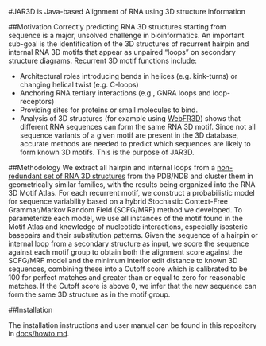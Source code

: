 #JAR3D is Java-based Alignment of RNA using 3D structure information

##Motivation
Correctly predicting RNA 3D structures starting from sequence is a major, unsolved challenge in bioinformatics. An important sub-goal is the identification of the 3D structures of recurrent hairpin and internal RNA 3D motifs that appear as unpaired “loops” on secondary structure diagrams. Recurrent 3D motif functions include:

* Architectural roles introducing bends in helices (e.g. kink-turns) or changing helical twist (e.g. C-loops)
* Anchoring RNA tertiary interactions (e.g., GNRA loops and loop-receptors)
* Providing sites for proteins or small molecules to bind.
* Analysis of 3D structures (for example using [WebFR3D](http://rna.bgsu.edu/webfr3d)) shows that different RNA sequences can form the same RNA 3D motif. Since not all sequence variants of a given motif are present in the 3D database, accurate methods are needed to predict which sequences are likely to form known 3D motifs. This is the purpose of JAR3D.

##Methodology
We extract all hairpin and internal loops from a [non-redundant set of RNA 3D structures](http://rna.bgsu.edu/nrlist) from the PDB/NDB and cluster them in geometrically similar families, with the results being organized into the RNA 3D Motif Atlas.
For each recurrent motif, we construct a probabilistic model for sequence variability based on a hybrid Stochastic Context-Free Grammar/Markov Random Field (SCFG/MRF) method we developed.
To parameterize each model, we use all instances of the motif found in the Motif Atlas and knowledge of nucleotide interactions, especially isosteric basepairs and their substitution patterns.
Given the sequence of a hairpin or internal loop from a secondary structure as input, we score the sequence against each motif group to obtain both the alignment score against the SCFG/MRF model and the minimum interior edit distance to known 3D sequences, combining these into a Cutoff score which is calibrated to be 100 for perfect matches and greater than or equal to zero for reasonable matches.
If the Cutoff score is above 0, we infer that the new sequence can form the same 3D structure as in the motif group.

##Installation

The installation instructions and user manual can be found in this repository in [docs/howto.md](https://github.com/BGSU-RNA/JAR3D/blob/master/docs/howto.md).
